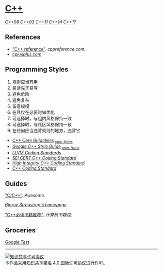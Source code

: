# [C++](https://isocpp.org)

[*C++98*](https://iso.org/standard/25845.html)
[*C++03*](https://iso.org/standard/38110.html)
[*C++11*](https://iso.org/standard/50372.html)
[*C++14*](https://iso.org/standard/64029.html)
[*C++17*](https://iso.org/standard/68564.html)

## References

+ ["C++ reference"](http://en.cppreference.com/w/cpp). *cppreference.com*.
+ [*cplusplus.com*](http://cplusplus.com)

## Programming Styles

1. 规则应当有用
2. 易读先于易写
3. 避免危险
4. 避免复杂
5. 留意规模
6. 在且仅在必要时做优化
7. 可选择时，与组内风格保持一致
8. 可选择时，与社区风格保持一致
9. 在任何应当违背规则的地方，违背它

+ [*C++ Core Guidelines*](http://isocpp.github.io/CppCoreGuidelines/)<sub> [*cmn-Hans*](https://github.com/lynnboy/CppCoreGuidelines-zh-CN)</sub>
+ [*Google C++ Style Guide*](https://google.github.io/styleguide/cppguide)<sub> [*cmn-Hans*](http://zh-google-styleguide.readthedocs.org/)</sub>
+ [*LLVM Coding Standards*](https://llvm.org/docs/CodingStandards.html)
+ [*SEI CERT C++ Coding Standard*](https://wiki.sei.cmu.edu/confluence/pages/viewpage.action?pageId=88046682)
+ [*High Integrity C++ Coding Standard*](http://codingstandard.com/)
+ [*C++ Coding Standard*](http://possibility.com/Cpp/CppCodingStandard.html)

## Guides

["C/C++"](http://fffaraz.github.io/awesome-cpp/). *Awesome*.

[*Bjarne Stroustrup's homepage*](http://stroustrup.com/)

["C++必读书籍推荐"](http://bestcbooks.com/recommended-cpp-books/). *计算机书籍控*.

## Groceries

[*Google Test*](https://github.com/google/googletest)

___
<a rel="license" href="http://creativecommons.org/licenses/by/4.0/"><img alt="知识共享许可协议" style="border-width:0" src="https://i.creativecommons.org/l/by/4.0/88x31.png" /></a><br />本作品采用<a rel="license" href="http://creativecommons.org/licenses/by/4.0/">知识共享署名 4.0 国际许可协议</a>进行许可。
